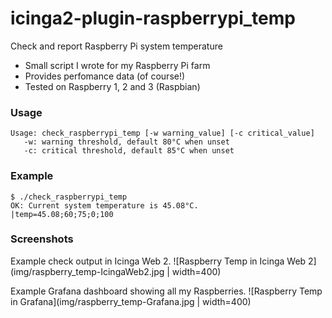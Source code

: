 # icinga2-plugin-raspberrypi_temp
Check and report Raspberry Pi system temperature

* Small script I wrote for my Raspberry Pi farm
* Provides perfomance data (of course!)
* Tested on Raspberry 1, 2 and 3 (Raspbian)

### Usage
```
Usage: check_raspberrypi_temp [-w warning_value] [-c critical_value]
   -w: warning threshold, default 80°C when unset
   -c: critical threshold, default 85°C when unset
```

### Example
```
$ ./check_raspberrypi_temp
OK: Current system temperature is 45.08°C.
|temp=45.08;60;75;0;100
```

### Screenshots
Example check output in Icinga Web 2.
![Raspberry Temp in Icinga Web 2](img/raspberry_temp-IcingaWeb2.jpg | width=400)

Example Grafana dashboard showing all my Raspberries.
![Raspberry Temp in Grafana](img/raspberry_temp-Grafana.jpg | width=400)

